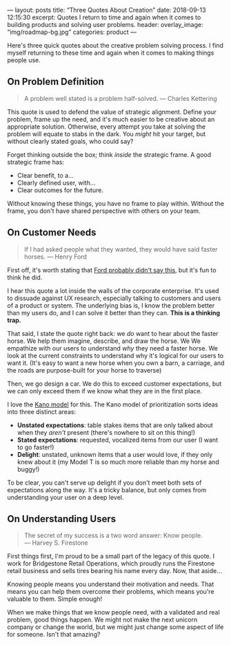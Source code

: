 —
layout: posts
title:  “Three Quotes About Creation”
date:   2018-09-13 12:15:30
excerpt: Quotes I return to time and again when it comes to building products and solving user problems.
header:
  overlay_image: “img/roadmap-bg.jpg”
categories: product
—

Here's three quick quotes about the creative problem solving process. I find myself returning to these time and again when it comes to making things people use. 

## On Problem Definition

> A problem well stated is a problem half-solved.  — Charles Kettering

This quote is used to defend the value of strategic alignment. Define your problem, frame up the need, and it's much easier to be creative about an appropriate solution. Otherwise, every attempt you take at solving the problem will equate to stabs in the dark. You _might_ hit your target, but without clearly stated goals, who could say?

Forget thinking outside the box; think _inside_ the strategic frame. A good strategic frame has:

* Clear benefit, to a…
* Clearly defined user, with…
* Clear outcomes for the future.

Without knowing these things, you have no frame to play within. Without the frame, you don't have shared perspective with others on your team.

## On Customer Needs

>  If I had asked people what they wanted, they would have said faster horses. — Henry Ford

First off, it's worth stating that [Ford probably didn't say this](https://hbr.org/2011/08/henry-ford-never-said-the-fast), but it's fun to think he did.

I hear this quote a lot inside the walls of the corporate enterprise. It's used to dissuade against UX research, especially talking to customers and users of a product or system. The underlying bias is, I know the problem better than my users do, and I can solve it better than they can. **This is a thinking trap.**

That said, I state the quote right back: we _do_ want to hear about the faster horse. We help them imagine, describe, and draw the horse. We  We empathize with our users to understand _why_ they need a faster horse. We look at the current constraints to understand why it's logical for our users to want it. (It's easy to want a new horse when you own a barn, a carriage, and the roads are purpose-built for your horse to traverse)

Then, we go design a car. We do this to exceed customer expectations, but we can only exceed them if we know what they are in the first place. 

I love the [Kano model](https://en.wikipedia.org/wiki/Kano_model) for this. The Kano model of prioritization sorts ideas into three distinct areas:

* **Unstated expectations**: table stakes items that are only talked about when they _aren't_ present (there's nowhere to sit on this thing!)
* **Stated expectations**: requested, vocalized items from our user (I want to go faster!)
* **Delight**: unstated, unknown items that a user would love, if they only knew about it (my Model T is so much more reliable than my horse and buggy!)

To be clear, you can't serve up delight if you don't meet both sets of expectations along the way. It's a tricky balance, but only comes from understanding your user on a deep level.


## On Understanding Users

> The secret of my success is a two word answer: Know people. — Harvey S. Firestone

First things first, I'm proud to be a small part of the legacy of this quote. I work for Bridgestone Retail Operations, which proudly runs the Firestone retail business and sells tires bearing his name every day. Now, that aside…

Knowing people means you understand their motivation and needs. That means you can help them overcome their problems, which means you're valuable to them. Simple enough!

When we make things that we know people need, with a validated and real problem, good things happen. We might not make the next unicorn company or change the world, but we might just change some aspect of life for someone. Isn't that amazing?
